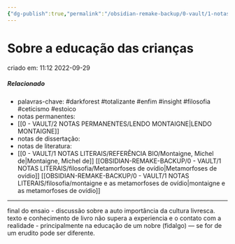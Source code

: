 ```yaml
---
{"dg-publish":true,"permalink":"/obsidian-remake-backup/0-vault/1-notas-literais/filosofia/sobre-a-educacao-das-criancas/","tags":["darkforest","totalizante","enfim","insight","filosofia","ceticismo","estoico"],"dgHomeLink":true,"dgShowLocalGraph":true,"dgShowFileTree":true,"noteIcon":""}
---
```


# Sobre a educação das crianças
criado em: 11:12 2022-09-29

##### Relacionado
- palavras-chave: #darkforest #totalizante #enfim #insight #filosofia #ceticismo #estoico 
- notas permanentes: 
- [[0 - VAULT/2 NOTAS PERMANENTES/LENDO MONTAIGNE\|LENDO MONTAIGNE]]
- notas de dissertação:
- notas de literatura: 
- [[0 - VAULT/1 NOTAS LITERAIS/REFERÊNCIA BIO/Montaigne, Michel de\|Montaigne, Michel de]]
[[OBSIDIAN-REMAKE-BACKUP/0 - VAULT/1 NOTAS LITERAIS/filosofia/Metamorfoses de ovídio\|Metamorfoses de ovídio]]
[[OBSIDIAN-REMAKE-BACKUP/0 - VAULT/1 NOTAS LITERAIS/filosofia/montaigne e as metamorfoses de ovídio\|montaigne e as metamorfoses de ovídio]]

---

final do ensaio - discussão sobre a auto importância da cultura livresca.
texto e conhecimento de livro não supera a experiencia e o contato com a realidade - principalmente na educação de um nobre (fidalgo) —  se for de um erudito pode ser diferente.

